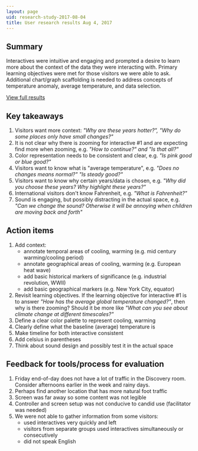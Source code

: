 ```yaml
---
layout: page
uid: research-study-2017-08-04
title: User research results Aug 4, 2017
---
```


## Summary

Interactives were intuitive and engaging and prompted a desire to learn more about the context of the data they were interacting with. Primary learning objectives were met for those visitors we were able to ask. Additional chart/graph scaffolding is needed to address concepts of temperature anomaly, average temperature, and data selection.

[View full results](../../assets/studies/2017-08-04/results.pdf)

## Key takeaways

1. Visitors want more context: _"Why are these years hotter?", "Why do some places only have small changes?"_
1. It is not clear why there is zooming for interactive #1 and are expecting find more when zooming, e.g. _"How to continue?" and "Is that all?"_
1. Color representation needs to be consistent and clear, e.g. _"Is pink good or blue good?"_
1. Visitors want to know what is "average temperature", e.g. _"Does no changes means normal?" "Is steady good?"_
1. Visitors want to know why certain years/data is chosen, e.g. _"Why did you choose these years? Why highlight these years?"_
1. International visitors don't know Fahrenheit, e.g. _"What is Fahrenheit?"_
1. Sound is engaging, but possibly distracting in the actual space, e.g. _"Can we change the sound? Otherwise it will be annoying when children are moving back and forth"_

## Action items

1. Add context:
	- annotate temporal areas of cooling, warming (e.g. mid century warming/cooling period)
	- annotate geographical areas of cooling, warming (e.g. European heat wave)
	- add basic historical markers of significance (e.g. industrial revolution, WWII)
	- add basic geographical markers (e.g. New York City, equator)
1. Revisit learning objectives. If the learning objective for interactive #1 is to answer _"How has the average global temperature changed?"_, then why is there zooming? Should it be more like _"What can you see about climate change at different timescales?"_
1. Define a clear color palette to represent cooling, warming
1. Clearly define what the baseline (average) temperature is
1. Make timeline for both interactive consistent
1. Add celsius in parentheses
1. Think about sound design and possibly test it in the actual space

## Feedback for tools/process for evaluation

1. Friday end-of-day does not have a lot of traffic in the Discovery room. Consider afternoons earlier in the week and rainy days.
1. Perhaps find another location that has more natural foot traffic
1. Screen was far away so some content was not legible
1. Controller and screen setup was not conducive to candid use (facilitator was needed)
1. We were not able to gather information from some visitors:
   - used interactives very quickly and left
   - visitors from separate groups used interactives simultaneously or consecutively
   - did not speak English
